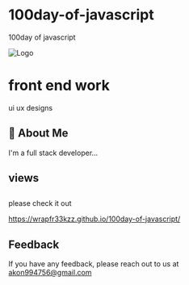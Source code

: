 # 100day-of-javascript
100day of javascript

![Logo](https://avatars.githubusercontent.com/u/92801274?s=400&u=95ad3454ef2108572734fc243d9d58c0da060982&v=4)


# front end work

ui ux designs 


## 🚀 About Me
I'm a full stack developer...


## views 

## 

please check it out

https://wrapfr33kzz.github.io/100day-of-javascript/
## Feedback

If you have any feedback, please reach out to us at akon994756@gmail.com


